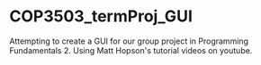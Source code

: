 # COP3503_termProj_GUI
Attempting to create a GUI for our group project in Programming Fundamentals 2. Using Matt Hopson's tutorial videos on youtube.
